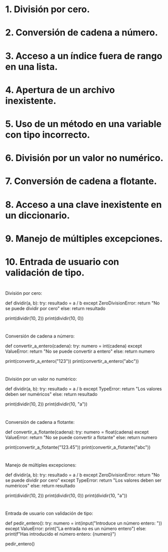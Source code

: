 
# 1. División por cero.
# 2. Conversión de cadena a número.
# 3. Acceso a un índice fuera de rango en una lista.
# 4. Apertura de un archivo inexistente.
# 5. Uso de un método en una variable con tipo incorrecto.
# 6. División por un valor no numérico.
# 7. Conversión de cadena a flotante.
# 8. Acceso a una clave inexistente en un diccionario.
# 9. Manejo de múltiples excepciones.
# 10. Entrada de usuario con validación de tipo.


# #######################################################

División por cero:

def dividir(a, b):
    try:
        resultado = a / b
    except ZeroDivisionError:
        return "No se puede dividir por cero"
    else:
        return resultado

print(dividir(10, 2))
print(dividir(10, 0))

# #######################################################

Conversión de cadena a número:

def convertir_a_entero(cadena):
    try:
        numero = int(cadena)
    except ValueError:
        return "No se puede convertir a entero"
    else:
        return numero

print(convertir_a_entero("123"))
print(convertir_a_entero("abc"))

# #######################################################

<!-- Acceso a un índice fuera de rango en una lista:


lista = [1, 2, 3]

try:
    print(lista[5])
except IndexError:
    print("Índice fuera de rango") -->

# #######################################################

<!-- Apertura de un archivo inexistente:

try:
    archivo = open("archivo_inexistente.txt", "r")
except FileNotFoundError:
    print("El archivo no existe") -->

# #######################################################

<!-- Uso de un método en una variable con tipo incorrecto:


numero = 10

try:
    numero.append(5)
except AttributeError:
    print("El objeto no tiene el método 'append'") -->

# #######################################################

División por un valor no numérico:


def dividir(a, b):
    try:
        resultado = a / b
    except TypeError:
        return "Los valores deben ser numéricos"
    else:
        return resultado

print(dividir(10, 2))
print(dividir(10, "a"))

# #######################################################

Conversión de cadena a flotante:


def convertir_a_flotante(cadena):
    try:
        numero = float(cadena)
    except ValueError:
        return "No se puede convertir a flotante"
    else:
        return numero

print(convertir_a_flotante("123.45"))
print(convertir_a_flotante("abc"))

# #######################################################

<!-- Acceso a una clave inexistente en un diccionario:

diccionario = {"clave1": "valor1"}

try:
    print(diccionario["clave2"])
except KeyError:
    print("La clave no existe en el diccionario") -->

# #######################################################

Manejo de múltiples excepciones:

def dividir(a, b):
    try:
        resultado = a / b
    except ZeroDivisionError:
        return "No se puede dividir por cero"
    except TypeError:
        return "Los valores deben ser numéricos"
    else:
        return resultado

print(dividir(10, 2))
print(dividir(10, 0))
print(dividir(10, "a"))

# #######################################################

Entrada de usuario con validación de tipo:

def pedir_entero():
    try:
        numero = int(input("Introduce un número entero: "))
    except ValueError:
        print("La entrada no es un número entero")
    else:
        print(f"Has introducido el número entero: {numero}")

pedir_entero()